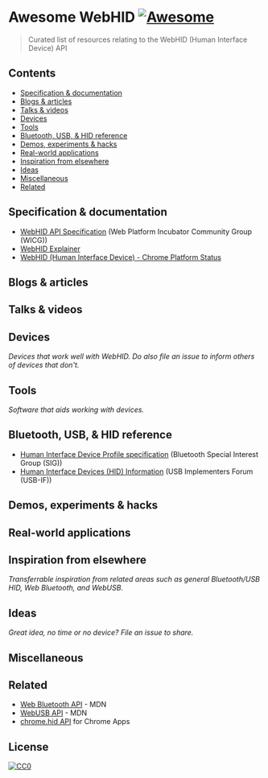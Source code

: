 # Awesome WebHID [![Awesome](https://awesome.re/badge-flat.svg)](https://awesome.re)

> Curated list of resources relating to the WebHID (Human Interface Device) API


## Contents
- [Specification & documentation](#specification--documentation)
- [Blogs & articles](#blogs--articles)
- [Talks & videos](#talks--videos)
- [Devices](#devices)
- [Tools](#tools)
- [Bluetooth, USB, & HID reference](#bluetooth-usb--hid-reference)
- [Demos, experiments & hacks](#demos-experiments--hacks)
- [Real-world applications](#real-world-applications)
- [Inspiration from elsewhere](#inspiration-from-elsewhere)
- [Ideas](#ideas)
- [Miscellaneous](#miscellaneous)
- [Related](#related)


## Specification & documentation
* [WebHID API Specification](https://wicg.github.io/webhid) (Web Platform Incubator Community Group (WICG))
* [WebHID Explainer](https://github.com/WICG/webhid/blob/master/EXPLAINER.md)
* [WebHID (Human Interface Device) - Chrome Platform Status](https://www.chromestatus.com/feature/5172464636133376)


## Blogs & articles


## Talks & videos


## Devices
*Devices that work well with WebHID. Do also file an issue to inform others of devices that don't.*


## Tools
*Software that aids working with devices.*


## Bluetooth, USB, & HID reference
* [Human Interface Device Profile specification](https://www.bluetooth.com/specifications/profiles-overview) (Bluetooth Special Interest Group (SIG))
* [Human Interface Devices (HID) Information](https://www.usb.org/hid) (USB Implementers Forum (USB-IF))


## Demos, experiments & hacks


## Real-world applications


## Inspiration from elsewhere
*Transferrable inspiration from related areas such as general Bluetooth/USB HID, Web Bluetooth, and WebUSB.*


## Ideas
*Great idea, no time or no device? File an issue to share.*


## Miscellaneous


## Related
* [Web Bluetooth API](https://developer.mozilla.org/en-US/docs/Web/API/Web_Bluetooth_API) - MDN
* [WebUSB API](https://developer.mozilla.org/en-US/docs/Web/API/USB) - MDN
* [chrome.hid API](https://developers.chrome.com/apps/hid) for Chrome Apps


## License
[![CC0](http://mirrors.creativecommons.org/presskit/buttons/88x31/svg/cc-zero.svg)](https://creativecommons.org/publicdomain/zero/1.0/)
